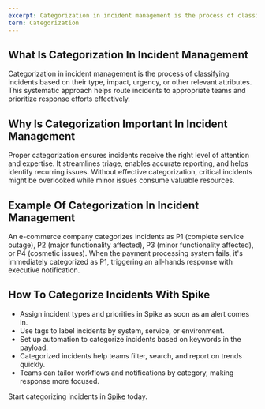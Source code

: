 ```yaml
---
excerpt: Categorization in incident management is the process of classifying incidents based on their type, impact, urgency, or other relevant attributes.
term: Categorization
---
```

## What Is Categorization In Incident Management

Categorization in incident management is the process of classifying incidents based on their type, impact, urgency, or other relevant attributes. This systematic approach helps route incidents to appropriate teams and prioritize response efforts effectively.

## Why Is Categorization Important In Incident Management

Proper categorization ensures incidents receive the right level of attention and expertise. It streamlines triage, enables accurate reporting, and helps identify recurring issues. Without effective categorization, critical incidents might be overlooked while minor issues consume valuable resources.

## Example Of Categorization In Incident Management

An e-commerce company categorizes incidents as P1 (complete service outage), P2 (major functionality affected), P3 (minor functionality affected), or P4 (cosmetic issues). When the payment processing system fails, it's immediately categorized as P1, triggering an all-hands response with executive notification.

## How To Categorize Incidents With Spike

- Assign incident types and priorities in Spike as soon as an alert comes in.
- Use tags to label incidents by system, service, or environment.
- Set up automation to categorize incidents based on keywords in the payload.
- Categorized incidents help teams filter, search, and report on trends quickly.
- Teams can tailor workflows and notifications by category, making response more focused.

Start categorizing incidents in [Spike](https://app.spike.sh/signup) today.